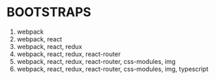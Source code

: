 # BOOTSTRAPS

1. webpack
2. webpack, react
3. webpack, react, redux
4. webpack, react, redux, react-router
5. webpack, react, redux, react-router, css-modules, img
6. webpack, react, redux, react-router, css-modules, img, typescript